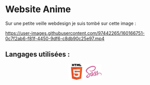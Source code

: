 # Website Anime

<p> Sur une petite veille webdesign je suis tombé sur cette image : </p>

https://user-images.githubusercontent.com/97442265/160166751-0c7f2ab6-f81f-4450-9df6-c8db90c25e97.mp4

## Langages utilisées :
<div align=center>
    <img src="https://raw.githubusercontent.com/github/explore/80688e429a7d4ef2fca1e82350fe8e3517d3494d/topics/html/html.png" alt="Html" height="50px">
    <img src="https://raw.githubusercontent.com/github/explore/80688e429a7d4ef2fca1e82350fe8e3517d3494d/topics/sass/sass.png" alt="Sass" height="50px">
</div>
